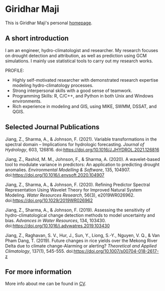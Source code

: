 # Giridhar Maji
This is Giridhar Maji's personal [homepage](https://gmaji.github.io/).

## A short introduction
I am an engineer, hydro-climatologist and researcher. My research focuses on drought detection and attribution, as well as prediction using GCM simulations. I mainly use statistical tools to carry out my research works.

PROFILE:
* Highly self-motivated researcher with demonstrated research expertise modeling hydro-climatology processes. 
* Strong interpersonal skills with a good sense of teamwork.
* Programming Skills: R, C/C++, and Python in both Unix and Windows environments.
* Rich experience in modeling and GIS, using MIKE, SWMM, DSSAT, and QGIS.


## Selected Journal Publications
Jiang, Z., Sharma, A., & Johnson, F. (2021). Variable transformations in the spectral domain – Implications for hydrologic forecasting. *Journal of Hydrology*, 603, 126816. doi:https://doi.org/10.1016/J.JHYDROL.2021.126816

Jiang, Z., Rashid, M. M., Johnson, F., & Sharma, A. (2020). A wavelet-based tool to modulate variance in predictors: An application to predicting drought anomalies. *Environmental Modelling & Software*, 135, 104907. doi:https://doi.org/10.1016/j.envsoft.2020.104907

Jiang, Z., Sharma, A., & Johnson, F. (2020). Refining Predictor Spectral Representation Using Wavelet Theory for Improved Natural System Modeling. *Water Resources Research*, 56(3), e2019WR026962. doi:https://doi.org/10.1029/2019WR026962

Jiang, Z., Sharma, A., & Johnson, F. (2019). Assessing the sensitivity of hydro-climatological change detection methods to model uncertainty and bias. *Advances in Water Resources*, 134, 103430. doi:https://doi.org/10.1016/j.advwatres.2019.103430

Jiang, Z., Raghavan, S. V., Hur, J., Sun, Y., Liong, S.-Y., Nguyen, V. Q., & Van Pham Dang, T. (2019). Future changes in rice yields over the Mekong River Delta due to climate change-Alarming or alerting? *Theoretical and Applied Climatology*, 137(1), 545-555. doi:https://doi.org/10.1007/s00704-018-2617-z

## For more information
More info about me can be found in [CV](https://zejiang-unsw.github.io/cv/).

